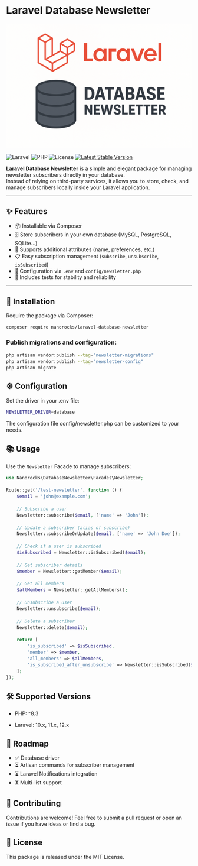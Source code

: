 # Laravel Database Newsletter

![Laravel Database Newsletter](images/laravel-database-newsletter-banner.png)

![Laravel](https://img.shields.io/badge/Laravel-^10.x%20-red?style=flat-square)
![PHP](https://img.shields.io/badge/PHP-^8.3-blue?style=flat-square)
![License](https://img.shields.io/badge/license-MIT-green?style=flat-square)
[![Latest Stable Version](https://poser.pugx.org/nanorocks/laravel-database-newsletter/v/stable)](https://packagist.org/packages/nanorocks/laravel-database-newsletter)

**Laravel Database Newsletter** is a simple and elegant package for managing newsletter subscribers directly in your database.  
Instead of relying on third-party services, it allows you to store, check, and manage subscribers locally inside your Laravel application.  

---

## ✨ Features

- 📦 Installable via Composer
- 🗄️ Store subscribers in your own database (MySQL, PostgreSQL, SQLite…)
- 🔐 Supports additional attributes (name, preferences, etc.)
- 📋 Easy subscription management (`subscribe`, `unsubscribe`, `isSubscribed`)
- 🔧 Configuration via `.env` and `config/newsletter.php`
- 🧪 Includes tests for stability and reliability

---

## 🚀 Installation

Require the package via Composer:

```bash
composer require nanorocks/laravel-database-newsletter
```

### Publish migrations and configuration:

```bash
php artisan vendor:publish --tag="newsletter-migrations"
php artisan vendor:publish --tag="newsletter-config"
php artisan migrate
```

## ⚙️ Configuration
Set the driver in your .env file:
```bash
NEWSLETTER_DRIVER=database
```
The configuration file config/newsletter.php can be customized to your needs.

## 📚 Usage

Use the `Newsletter` Facade to manage subscribers:

```php
use Nanorocks\DatabaseNewsletter\Facades\Newsletter;

Route::get('/test-newsletter', function () {
    $email = 'john@example.com';

    // Subscribe a user
    Newsletter::subscribe($email, ['name' => 'John']);

    // Update a subscriber (alias of subscribe)
    Newsletter::subscribeOrUpdate($email, ['name' => 'John Doe']);

    // Check if a user is subscribed
    $isSubscribed = Newsletter::isSubscribed($email);

    // Get subscriber details
    $member = Newsletter::getMember($email);

    // Get all members
    $allMembers = Newsletter::getAllMembers();

    // Unsubscribe a user
    Newsletter::unsubscribe($email);

    // Delete a subscriber
    Newsletter::delete($email);

    return [
        'is_subscribed' => $isSubscribed,
        'member' => $member,
        'all_members' => $allMembers,
        'is_subscribed_after_unsubscribe' => Newsletter::isSubscribed($email),
    ];
});

```
## 🛠 Supported Versions

- PHP: ^8.3

- Laravel: 10.x, 11.x, 12.x

## 📖 Roadmap

- ✅ Database driver
- ⏳ Artisan commands for subscriber management
- ⏳ Laravel Notifications integration
- ⏳ Multi-list support

## 🤝 Contributing
Contributions are welcome! Feel free to submit a pull request or open an issue if you have ideas or find a bug.

## 📜 License
This package is released under the MIT License.